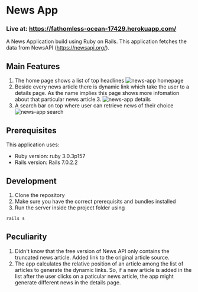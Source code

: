 # News App
### Live at: https://fathomless-ocean-17429.herokuapp.com/

A News Application build using Ruby on Rails. This application fetches the data from NewsAPI (https://newsapi.org/).

## Main Features
1. The home page shows a list of top headlines
![news-app homepage](https://user-images.githubusercontent.com/23555665/155889998-0ba009b6-36ee-45fc-9ac7-a8990b708b35.gif)
2. Beside every news article there is dynamic link which take the user to a details page. As the name implies this page shows more infomation about that particular news article.3. ![news-app details](https://user-images.githubusercontent.com/23555665/155890013-d797d93d-2a5a-4a9f-9847-cc8e20f12729.gif)
4. A search bar on top where user can retrieve news of their choice
![news-app search](https://user-images.githubusercontent.com/23555665/155890022-e052d31e-5767-43c9-a166-a3c99ef8b439.gif)


## Prerequisites
This application uses:
* Ruby version: ruby 3.0.3p157
* Rails version: Rails 7.0.2.2

## Development
1. Clone the repository
2. Make sure you have the correct prerequisits and bundles installed
3. Run the server inside the project folder using
```ruby
rails s
```

## Peculiarity
1. Didn't know that the free version of News API only contains the truncated news article. Added link to the original article source.
2. The app calculates the relative position of an article among the list of articles to generate the dynamic links. So, if a new article is added in the list after the user clicks on a paticular news article, the app might generate different news in the details page.
